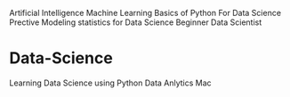 Artificial Intelligence
Machine Learning
Basics of Python For Data Science
Prective Modeling 
statistics for Data Science
Beginner Data Scientist
# Data-Science
Learning Data Science using Python
Data Anlytics
Mac
